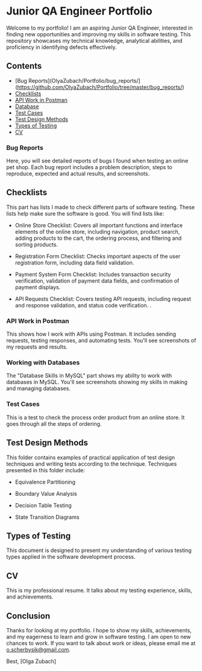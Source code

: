 # Junior QA Engineer Portfolio

Welcome to my portfolio! I am an aspiring Junior QA Engineer, interested in finding new opportunities and improving my skills in software testing. This repository showcases my technical knowledge, analytical abilities, and proficiency in identifying defects effectively.


## Contents

- [Bug Reports](OlyaZubach/Portfolio/bug_reports/](https://github.com/OlyaZubach/Portfolio/tree/master/bug_reports/)
- [Checklists](#checklists)
- [API Work in Postman](#api-work-in-postman)
- [Database ](#database)
- [Test Cases](#test-cases)
- [Test Design Methods](#test-design-methods)
- [Types of Testing](#types-of-testing)
- [CV](#cv)

### Bug Reports
Here, you will see detailed reports of bugs I found when testing an online pet shop. Each bug report includes a problem description, steps to reproduce, expected and actual results, and screenshots.


## Checklists

This part has lists I made to check different parts of software testing. These lists help make sure the software is good. You will find lists like:


- Online Store Checklist: Covers all important functions and interface elements of the online store, including navigation, product search, adding products to the cart, the ordering process, and filtering and sorting products.

- Registration Form Checklist: Checks important aspects of the user registration form, including data field validation.

- Payment System Form Checklist: Includes transaction security verification, validation of payment data fields, and confirmation of payment displays.

- API Requests Checklist: Covers testing API requests, including request and response validation, and status code verification.
.

### API Work in Postman
This shows how I work with APIs using Postman. It includes sending requests, testing responses, and automating tests. You'll see screenshots of my requests and results.

### Working with Databases
The "Database Skills in MySQL" part shows my ability to work with databases in MySQL. You'll see screenshots showing my skills in making and managing databases.

### Test Cases
This is a test to check the process order product from an online store. It goes through all the steps of ordering.

## Test Design Methods
This folder contains examples of practical application of test design techniques and writing tests according to the technique. Techniques presented in this folder include:

- Equivalence Partitioning

- Boundary Value Analysis

- Decision Table Testing

- State Transition Diagrams


## Types of Testing
This document is designed to present my understanding of various testing types applied in the software development process.


## CV
This is my professional resume. It talks about my testing experience, skills, and achievements.

## Conclusion

Thanks for looking at my portfolio. I hope to show my skills, achievements, and my eagerness to learn and grow in software testing. I am open to new chances to work. If you want to talk about work or ideas, please email me at o.scherbysik@gmail.com.

Best,
[Olga Zubach]
